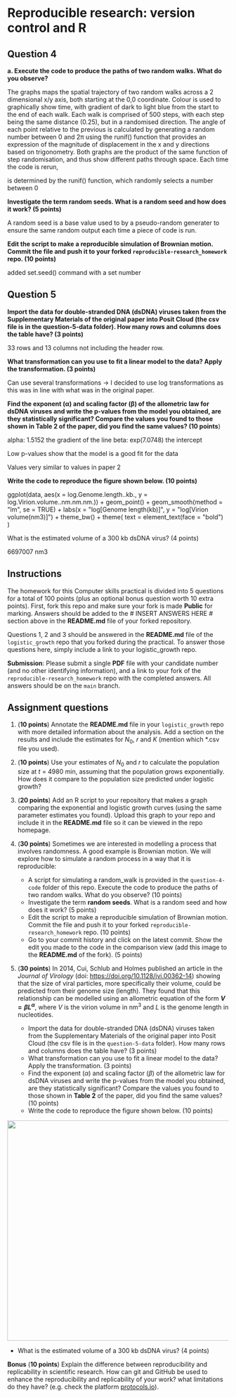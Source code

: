 # Reproducible research: version control and R

## Question 4

**a. Execute the code to produce the paths of two random walks. What do you observe?**

The graphs maps the spatial trajectory of two random walks across a 2 dimensional x/y axis, both starting at the 0,0 coordinate. Colour is used to graphically show time, with gradient of dark to light blue from the start to the end of each walk. Each walk is comprised of 500 steps, with each step being the same distance (0.25), but in a randomised direction. The angle of each point relative to the previous is calculated by generating a random number between 0 and 2π using the runif() function that provides an expression of the magnitude of displacement in the x and y directions based on trigonometry. Both graphs are the product of the same function of step randomisation, and thus show different paths through space. Each time the code is rerun, 

is determined by the runif() function, which randomly selects a number between 0

**Investigate the term **random seeds**. What is a random seed and how does it work? (5 points)**

A random seed is a base value used to by a pseudo-random generater to ensure the same random output each time a piece of code is run. 

**Edit the script to make a reproducible simulation of Brownian motion. Commit the file and push it to your forked `reproducible-research_homework` repo. (10 points)**

added set.seed() command with a set number 

## Question 5 

**Import the data for double-stranded DNA (dsDNA) viruses taken from the Supplementary Materials of the original paper into Posit Cloud (the csv file is in the question-5-data folder). How many rows and columns does the table have? (3 points)**

33 rows and 13 columns not including the header row. 

**What transformation can you use to fit a linear model to the data? Apply the transformation. (3 points)**

Can use several transformations -> I decided to use log transformations as this was in line with what was in the original paper. 

**Find the exponent (α) and scaling factor (β) of the allometric law for dsDNA viruses and write the p-values from the model you obtained, are they statistically significant? Compare the values you found to those shown in Table 2 of the paper, did you find the same values? (10 points**)

alpha: 1.5152 the gradient of the line 
beta: exp(7.0748) the intercept 

Low p-values show that the model is a good fit for the data 

Values very similar to values in paper 2 

**Write the code to reproduce the figure shown below. (10 points)**

ggplot(data, aes(x = log.Genome.length..kb., y = log.Virion.volume..nm.nm.nm.)) +
  geom_point() +
  geom_smooth(method = "lm", se = TRUE) +
  labs(x = "log[Genome length(kb)]", y = "log[Virion volume(nm3)]") +
  theme_bw() +
  theme(
    text = element_text(face = "bold")  
  )

What is the estimated volume of a 300 kb dsDNA virus? (4 points)

6697007 nm3

## Instructions

The homework for this Computer skills practical is divided into 5 questions for a total of 100 points (plus an optional bonus question worth 10 extra points). First, fork this repo and make sure your fork is made **Public** for marking. Answers should be added to the # INSERT ANSWERS HERE # section above in the **README.md** file of your forked repository.

Questions 1, 2 and 3 should be answered in the **README.md** file of the `logistic_growth` repo that you forked during the practical. To answer those questions here, simply include a link to your logistic_growth repo.

**Submission**: Please submit a single **PDF** file with your candidate number (and no other identifying information), and a link to your fork of the `reproducible-research_homework` repo with the completed answers. All answers should be on the `main` branch.

## Assignment questions 

1) (**10 points**) Annotate the **README.md** file in your `logistic_growth` repo with more detailed information about the analysis. Add a section on the results and include the estimates for $N_0$, $r$ and $K$ (mention which *.csv file you used).
   
2) (**10 points**) Use your estimates of $N_0$ and $r$ to calculate the population size at $t$ = 4980 min, assuming that the population grows exponentially. How does it compare to the population size predicted under logistic growth? 

3) (**20 points**) Add an R script to your repository that makes a graph comparing the exponential and logistic growth curves (using the same parameter estimates you found). Upload this graph to your repo and include it in the **README.md** file so it can be viewed in the repo homepage.
   
4) (**30 points**) Sometimes we are interested in modelling a process that involves randomness. A good example is Brownian motion. We will explore how to simulate a random process in a way that it is reproducible:

   - A script for simulating a random_walk is provided in the `question-4-code` folder of this repo. Execute the code to produce the paths of two random walks. What do you observe? (10 points)
   - Investigate the term **random seeds**. What is a random seed and how does it work? (5 points)
   - Edit the script to make a reproducible simulation of Brownian motion. Commit the file and push it to your forked `reproducible-research_homework` repo. (10 points)
   - Go to your commit history and click on the latest commit. Show the edit you made to the code in the comparison view (add this image to the **README.md** of the fork). (5 points)

5) (**30 points**) In 2014, Cui, Schlub and Holmes published an article in the *Journal of Virology* (doi: https://doi.org/10.1128/jvi.00362-14) showing that the size of viral particles, more specifically their volume, could be predicted from their genome size (length). They found that this relationship can be modelled using an allometric equation of the form **$`V = \beta L^{\alpha}`$**, where $`V`$ is the virion volume in nm<sup>3</sup> and $`L`$ is the genome length in nucleotides.

   - Import the data for double-stranded DNA (dsDNA) viruses taken from the Supplementary Materials of the original paper into Posit Cloud (the csv file is in the `question-5-data` folder). How many rows and columns does the table have? (3 points)
   - What transformation can you use to fit a linear model to the data? Apply the transformation. (3 points)
   - Find the exponent ($\alpha$) and scaling factor ($\beta$) of the allometric law for dsDNA viruses and write the p-values from the model you obtained, are they statistically significant? Compare the values you found to those shown in **Table 2** of the paper, did you find the same values? (10 points)
   - Write the code to reproduce the figure shown below. (10 points)

  <p align="center">
     <img src="https://github.com/josegabrielnb/reproducible-research_homework/blob/main/question-5-data/allometric_scaling.png" width="600" height="500">
  </p>

  - What is the estimated volume of a 300 kb dsDNA virus? (4 points)

**Bonus** (**10 points**) Explain the difference between reproducibility and replicability in scientific research. How can git and GitHub be used to enhance the reproducibility and replicability of your work? what limitations do they have? (e.g. check the platform [protocols.io](https://www.protocols.io/)).
